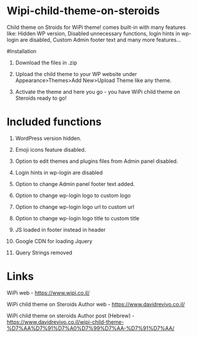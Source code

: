 # Wipi-child-theme-on-steroids
Child theme on Stroids for WiPi theme! comes built-in with many features like: Hidden WP version, Disabled unnecessary functions,  login hints in wp-login are disabled, Custom Admin footer text and many more features...

#Installation
1) Download the files in .zip

2) Upload the child theme to your WP website under Appearance>Themes>Add New>Upload Theme like any theme.

3) Activate the theme and here you go - you have WiPi child theme on Steroids ready to go!

# Included functions

1. WordPress version hidden.

2. Emoji icons feature disabled.

3. Option to edit themes and plugins files from Admin panel disabled.

4. Login hints in wp-login are disabled

5. Option to change Admin panel footer text added.

6. Option to change wp-login logo to custom logo

7. Option to change wp-login logo url to custom url

8. Option to change wp-login logo title to custom title

9. JS loaded in footer instead in header

10. Google CDN for loading Jquery

11. Query Strings removed

# Links
WiPi web - https://www.wipi.co.il/

WiPi child theme on Steroids Author web - https://www.davidrevivo.co.il/

WiPi child theme on steroids Author post (Hebrew) - https://www.davidrevivo.co.il/wipi-child-theme-%D7%AA%D7%91%D7%A0%D7%99%D7%AA-%D7%91%D7%AA/



